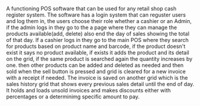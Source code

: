 A functioning POS software that can be used for any retail shop cash register system.
The software has a login system that can reguster users and log them in, the users choose their role 
whether a cashier or an Admin, if the admin logs in they go to the a page where they can manage the products
available(add, delete) also end the day of sales showing the total of that day. If a cashier logs in they
go to the main POS where they search for products based on product name and barcode, if the product doesn't
exist it says no product available, if exists it adds the product and its detail on the grid, if the same
product is searched again the quantity increases by one. then other products can be added and deleted as 
needed and then sold when the sell button is pressed and grid is cleared for a new invoice with a receipt
if needed. The invoice is saved on another grid which is the sales history grid that shows every previous 
sales detail until the end of day. It holds and loads unsold invoices and makes discounts either with 
percentages or a determinimg specific amount to pay.

